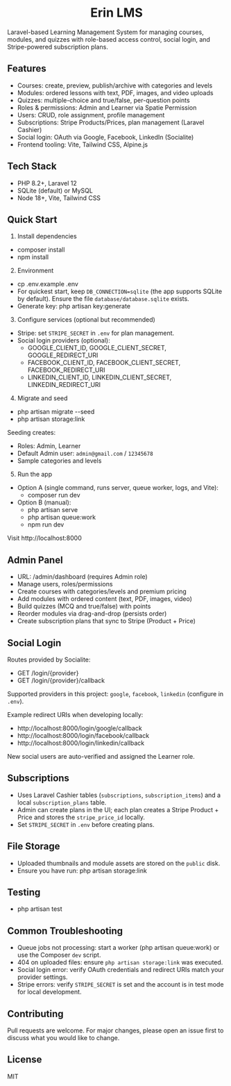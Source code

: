 <h1 align="center">Erin LMS</h1>

Laravel-based Learning Management System for managing courses, modules, and quizzes with role-based access control, social login, and Stripe-powered subscription plans.

## Features

- Courses: create, preview, publish/archive with categories and levels
- Modules: ordered lessons with text, PDF, images, and video uploads
- Quizzes: multiple-choice and true/false, per-question points
- Roles & permissions: Admin and Learner via Spatie Permission
- Users: CRUD, role assignment, profile management
- Subscriptions: Stripe Products/Prices, plan management (Laravel Cashier)
- Social login: OAuth via Google, Facebook, LinkedIn (Socialite)
- Frontend tooling: Vite, Tailwind CSS, Alpine.js

## Tech Stack

- PHP 8.2+, Laravel 12
- SQLite (default) or MySQL
- Node 18+, Vite, Tailwind CSS

## Quick Start

1) Install dependencies

- composer install
- npm install

2) Environment

- cp .env.example .env
- For quickest start, keep `DB_CONNECTION=sqlite` (the app supports SQLite by default). Ensure the file `database/database.sqlite` exists.
- Generate key: php artisan key:generate

3) Configure services (optional but recommended)

- Stripe: set `STRIPE_SECRET` in `.env` for plan management.
- Social login providers (optional):
  - GOOGLE_CLIENT_ID, GOOGLE_CLIENT_SECRET, GOOGLE_REDIRECT_URI
  - FACEBOOK_CLIENT_ID, FACEBOOK_CLIENT_SECRET, FACEBOOK_REDIRECT_URI
  - LINKEDIN_CLIENT_ID, LINKEDIN_CLIENT_SECRET, LINKEDIN_REDIRECT_URI

4) Migrate and seed

- php artisan migrate --seed
- php artisan storage:link

Seeding creates:

- Roles: Admin, Learner
- Default Admin user: `admin@gmail.com` / `12345678`
- Sample categories and levels

5) Run the app

- Option A (single command, runs server, queue worker, logs, and Vite):
  - composer run dev
- Option B (manual):
  - php artisan serve
  - php artisan queue:work
  - npm run dev

Visit http://localhost:8000

## Admin Panel

- URL: /admin/dashboard (requires Admin role)
- Manage users, roles/permissions
- Create courses with categories/levels and premium pricing
- Add modules with ordered content (text, PDF, images, video)
- Build quizzes (MCQ and true/false) with points
- Reorder modules via drag-and-drop (persists order)
- Create subscription plans that sync to Stripe (Product + Price)

## Social Login

Routes provided by Socialite:

- GET /login/{provider}
- GET /login/{provider}/callback

Supported providers in this project: `google`, `facebook`, `linkedin` (configure in `.env`).

Example redirect URIs when developing locally:

- http://localhost:8000/login/google/callback
- http://localhost:8000/login/facebook/callback
- http://localhost:8000/login/linkedin/callback

New social users are auto-verified and assigned the Learner role.

## Subscriptions

- Uses Laravel Cashier tables (`subscriptions`, `subscription_items`) and a local `subscription_plans` table.
- Admin can create plans in the UI; each plan creates a Stripe Product + Price and stores the `stripe_price_id` locally.
- Set `STRIPE_SECRET` in `.env` before creating plans.

## File Storage

- Uploaded thumbnails and module assets are stored on the `public` disk.
- Ensure you have run: php artisan storage:link

## Testing

- php artisan test

## Common Troubleshooting

- Queue jobs not processing: start a worker (php artisan queue:work) or use the Composer `dev` script.
- 404 on uploaded files: ensure `php artisan storage:link` was executed.
- Social login error: verify OAuth credentials and redirect URIs match your provider settings.
- Stripe errors: verify `STRIPE_SECRET` is set and the account is in test mode for local development.

## Contributing

Pull requests are welcome. For major changes, please open an issue first to discuss what you would like to change.

## License

MIT
